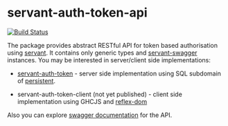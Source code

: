 # servant-auth-token-api

[![Build Status](https://travis-ci.org/NCrashed/servant-auth-token-api.svg?branch=master)](https://travis-ci.org/NCrashed/servant-auth-token-api)

The package provides abstract RESTful API for token based authorisation using [servant](http://haskell-servant.readthedocs.io/en/stable/). It contains only generic types and [servant-swagger](https://hackage.haskell.org/package/servant-swagger) instances. You may be interested in server/client side implementations:

- [servant-auth-token](https://github.com/NCrashed/servant-auth-token) - server side implementation using SQL subdomain of [persistent](http://hackage.haskell.org/package/persistent).

- servant-auth-token-client (not yet published) - client side implementation using GHCJS and [reflex-dom](https://hackage.haskell.org/package/reflex-dom)

Also you can explore [swagger documentation](https://ncrashed.github.io/servant-auth-token-api) for the API.